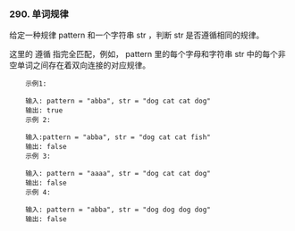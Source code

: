 ### 290. 单词规律


给定一种规律 pattern 和一个字符串 str ，判断 str 是否遵循相同的规律。

这里的 遵循 指完全匹配，例如， pattern 里的每个字母和字符串 str 中的每个非空单词之间存在着双向连接的对应规律。

```
    示例1:
    
    输入: pattern = "abba", str = "dog cat cat dog"
    输出: true
    示例 2:
    
    输入:pattern = "abba", str = "dog cat cat fish"
    输出: false
    示例 3:
    
    输入: pattern = "aaaa", str = "dog cat cat dog"
    输出: false
    示例 4:
    
    输入: pattern = "abba", str = "dog dog dog dog"
    输出: false

```